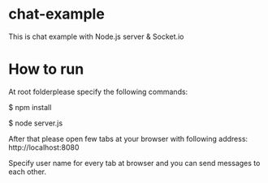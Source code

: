# chat-example
This is chat example with Node.js server & Socket.io 

# How to run
At root folderplease specify the following commands:

$ npm install

$ node server.js

After that please open few tabs at your browser with following address: http://localhost:8080

Specify user name for every tab at browser and you can send messages to each other.

